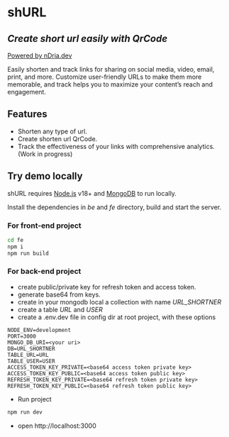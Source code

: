 # shURL
## _Create short url easily with QrCode_

[Powered by nDria.dev](https://ndria.dev/shurl)

Easily shorten and track links for sharing on social media, video, email, print, and more. Customize user-friendly URLs to make them more memorable, and track helps you to maximize your content’s reach and engagement.

## Features

- Shorten any type of url.
- Create shorten url QrCode.
- Track the effectiveness of your links with comprehensive analytics. (Work in progress)

## Try demo locally

shURL requires [Node.js](https://nodejs.org/) v18+ and [MongoDB](https://www.mongodb.com/) to run locally.

Install the dependencies in _be_ and _fe_ directory, build and start the server.

### For front-end project
```sh
cd fe
npm i
npm run build
```

### For back-end project
- create public/private key for refresh token and access token.
- generate base64 from keys.
- create in your mongodb local a collection with name _URL_SHORTNER_
- create a table _URL_ and _USER_
- create a .env.dev file in config dir at root project, with these options
```
NODE_ENV=development
PORT=3000
MONGO_DB_URI=<your uri>
DB=URL_SHORTNER
TABLE_URL=URL
TABLE_USER=USER
ACCESS_TOKEN_KEY_PRIVATE=<base64 access token private key>
ACCESS_TOKEN_KEY_PUBLIC=<base64 access token public key>
REFRESH_TOKEN_KEY_PRIVATE=<base64 refresh token private key>
REFRESH_TOKEN_KEY_PUBLIC=<base64 refresh token public key>
```
- Run project
```sh
npm run dev
```
- open http://localhost:3000
